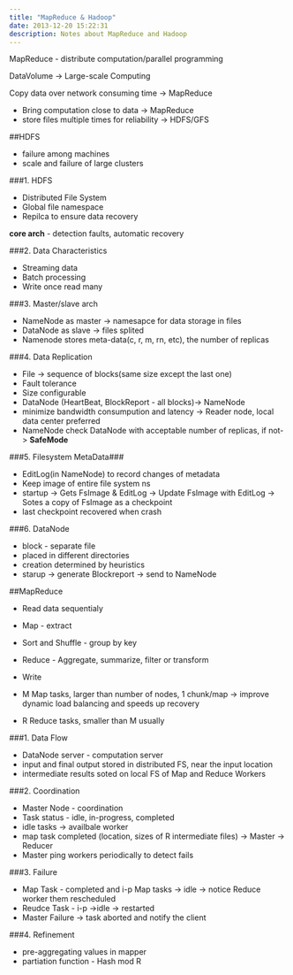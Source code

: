 ```yaml
---
title: "MapReduce & Hadoop"
date: 2013-12-20 15:22:31
description: Notes about MapReduce and Hadoop
---
```

MapReduce - distribute computation/parallel programming

DataVolume -> Large-scale Computing

Copy data over network consuming time -> MapReduce

* Bring computation close to data -> MapReduce
* store files multiple times for reliability -> HDFS/GFS


##HDFS
* failure among machines
* scale and failure of large clusters


###1. HDFS
* Distributed File System
* Global file namespace
* Repilca to ensure data recovery

**core arch** - detection faults, automatic recovery

###2. Data Characteristics
* Streaming data
* Batch processing
* Write once read many


###3. Master/slave arch
* NameNode as master -> namesapce for data storage in files
* DataNode as slave -> files splited
* Namenode stores meta-data(c, r, m, rn, etc), the number of replicas


###4. Data Replication
* File -> sequence of blocks(same size except the last one)
* Fault tolerance
* Size configurable
* DataNode (HeartBeat, BlockReport - all blocks)-> NameNode
* minimize bandwidth consumpution and latency -> Reader node, local data center preferred
* NameNode check DataNode with acceptable number of replicas, if not-> **SafeMode**


###5. Filesystem MetaData###
* EditLog(in NameNode) to record changes of metadata
* Keep image of entire file system ns
* startup -> Gets FsImage & EditLog -> Update FsImage with EditLog -> Sotes a copy of FsImage as a checkpoint
* last checkpoint recovered when crash


###6. DataNode
* block - separate file
* placed in different directories
* creation determined by heuristics
* starup -> generate Blockreport -> send to NameNode


##MapReduce
* Read data sequentialy
* Map - extract
* Sort and Shuffle - group by key
* Reduce - Aggregate, summarize, filter or transform
* Write


* M Map tasks, larger than number of nodes, 1 chunk/map -> improve dynamic load balancing and speeds up recovery
* R Reduce tasks, smaller than M usually


###1. Data Flow
* DataNode server - computation server
* input and final output stored in distributed FS, near the input location
* intermediate results soted on local FS of Map and Reduce Workers


###2. Coordination
* Master Node - coordination
* Task status - idle, in-progress, completed
* idle tasks -> availbale worker
* map task completed (location, sizes of R intermediate files) -> Master -> Reducer
* Master ping workers periodically to detect fails


###3. Failure
* Map Task - completed and i-p Map tasks -> idle -> notice Reduce worker them rescheduled
* Reudce Task - i-p ->idle -> restarted
* Master Failure -> task aborted and notify the client


###4. Refinement
* pre-aggregating values in mapper
* partiation function - Hash mod R
